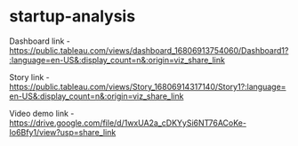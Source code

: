 # startup-analysis


Dashboard link - https://public.tableau.com/views/dashboard_16806913754060/Dashboard1?:language=en-US&:display_count=n&:origin=viz_share_link

Story link - https://public.tableau.com/views/Story_16806914317140/Story1?:language=en-US&:display_count=n&:origin=viz_share_link

Video demo link - https://drive.google.com/file/d/1wxUA2a_cDKYySi6NT76ACoKe-Io6Bfy1/view?usp=share_link
